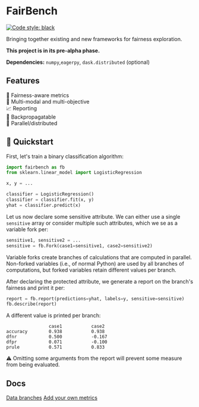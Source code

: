 # FairBench
[![Code style: black](https://img.shields.io/badge/code%20style-black-000000.svg)](https://github.com/psf/black)

Bringing together existing and new frameworks for fairness exploration.

**This project is in its pre-alpha phase.**

**Dependencies:** `numpy`,`eagerpy`, `dask.distributed` (optional)


## Features

:blue_heart: Fairness-aware metrics <br>
:checkered_flag: Multi-modal and multi-objective <br>
:chart_with_upwards_trend: Reporting<br>
:wrench: Backpropagatable <br>
:satellite: Parallel/distributed

## :rocket: Quickstart

First, let's train a binary classification algorithm:

```python
import fairbench as fb
from sklearn.linear_model import LogisticRegression

x, y = ...

classifier = LogisticRegression()
classifier = classifier.fit(x, y)
yhat = classifier.predict(x)
```

Let us now declare some sensitive attribute. We can either use
a single `sensitive` array or consider multiple such attributes,
which we se as a variable fork per:

```python
sensitive1, sensitive2 = ...
sensitive = fb.Fork(case1=sensitive1, case2=sensitive2)
```

Variable forks create branches of calculations that are computed
in parallel. Non-forked variables (i.e., of normal Python)
are used by all branches of computations, but forked variables
retain different values per branch.

After declaring the protected attribute, we generate a
report on the branch's fairness and print it per:

```python
report = fb.report(predictions=yhat, labels=y, sensitive=sensitive)
fb.describe(report)
```

A different value is printed per branch:

```
                case1           case2          
accuracy        0.938           0.938           
dfnr            0.500           -0.167          
dfpr            0.071           -0.100          
prule           0.571           0.833    
```

:warning: Omitting some arguments from the report will 
prevent some measure from being evaluated.


## Docs
[Data branches](docs/branches.md)
[Add your own metrics](CONTRIBUTING.md)
